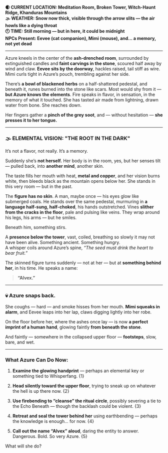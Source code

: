**🌒 CURRENT LOCATION: Meditation Room, Broken Tower, Witch-Haunt Ridge, Khanduras Mountains**  
**🌫 WEATHER: Snow now thick, visible through the arrow slits — the air howls like a dying throat**  
**🕙 TIME: Still morning — but in here, it could be midnight**  
**NPCs Present: Eevee (cat companion), Mimi (mouse), and… a memory, not yet dead**

---

Azure kneels in the center of the **ash-drenched room**, surrounded by extinguished candles and **faint carvings in the stone**, scoured half away by wind and claw. **Eevee sits by the doorway**, hackles raised, tail stiff as wire. Mimi curls tight in Azure’s pouch, trembling against her side.

There’s **a bowl of blackened herbs** on a half-shattered pedestal, and beneath it, runes burned into the stone like scars. Most would shy from it — **but Azure knows the elements**. Fire speaks in flavor, in sensation, in the memory of what it touched. She has tasted air made from lightning, drawn water from bone. She reaches down.

Her fingers gather a **pinch of the grey soot**, and — without hesitation — **she presses it to her tongue.**

---

### 🌫 ELEMENTAL VISION: "THE ROOT IN THE DARK"

It’s not a flavor, not really. It’s a memory.

Suddenly she’s **not herself.** Her body is in the room, yes, but her senses tilt — pulled back, into **another mind**, another skin.

The taste fills her mouth with heat, **metal and copper**, and her vision burns white, then bleeds black as the mountain opens below her. She stands in this very room — but in the past.

The **figure has no skin**. A man, maybe once — his eyes glow like submerged coals. He stands over the same pedestal, murmuring in **a language half-sung, half-choked**, his hands outstretched. Vines **slither from the cracks in the floor**, pale and pulsing like veins. They wrap around his legs, his arms — but he smiles.

Beneath him, something stirs.

A **presence below the tower**, vast, coiled, breathing so slowly it may not have been alive. Something ancient. Something hungry.  
A whisper coils around Azure’s spine, _“The seed must drink the heart to bear fruit.”_

The skinned figure turns suddenly — not at her — but at **something behind her**, in his time. He speaks a name:

> **“Alvex.”**

---

### 💀 Azure snaps back.

She coughs — hard — and smoke hisses from her mouth. **Mimi squeaks in alarm**, and Eevee leaps into her lap, claws digging lightly into her robe.

On the floor before her, where the ashes once lay — is now **a perfect imprint of a human hand**, glowing faintly **from beneath the stone**.

And faintly — somewhere in the collapsed upper floor — **footsteps**, slow, bare, and wet.

---

### What Azure Can Do Now:

1. **Examine the glowing handprint** — perhaps an elemental key or something tied to Whisperfang. {1}
    
2. **Head silently toward the upper floor**, trying to sneak up on whatever the hell is up there now. {2}
    
3. **Use firebending to “cleanse” the ritual circle**, possibly severing a tie to the Echo Beneath — though the backlash could be violent. {3}
    
4. **Retreat and seal the tower behind her** using earthbending — perhaps the knowledge is enough… for now. {4}
    
5. **Call out the name “Alvex” aloud**, daring the entity to answer. Dangerous. Bold. So very Azure. {5}
    

What will she do?